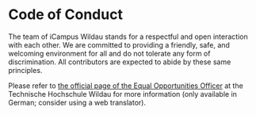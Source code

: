 # Code of Conduct

The team of iCampus Wildau stands for a respectful and open interaction with each other. We are committed to providing a friendly, safe, and welcoming environment for all and do not tolerate any form of discrimination. All contributors are expected to abide by these same principles.

Please refer to [the official page of the Equal Opportunities Officer](https://www.th-wildau.de/hochschule/beauftragte/gleichstellung-1) at the Technische Hochschule Wildau for more information (only available in German; consider using a web translator).
